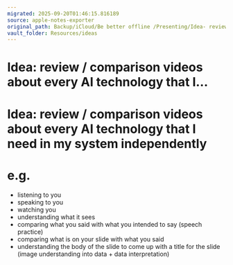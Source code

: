 ```yaml
---
migrated: 2025-09-20T01:46:15.816189
source: apple-notes-exporter
original_path: Backup/iCloud/Be better offline /Presenting/Idea- review - comparison videos about every AI technology that I….md
vault_folder: Resources/ideas
---
```

# Idea: review / comparison videos about every AI technology that I…

# Idea: review / comparison videos about every AI technology that I need in my system independently 
# 

# e.g. 
- listening to you
- speaking to you
- watching you
- understanding what it sees 
- comparing what you said with what you intended to say (speech practice) 
- comparing what is on your slide with what you said 
- understanding the body of the slide to come up with a title for the slide (image understanding into data + data interpretation)

